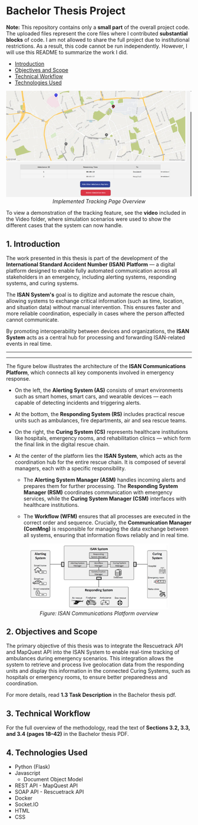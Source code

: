 # Bachelor Thesis Project

**Note:** This repository contains only a **small part** of the overall project code. The uploaded files represent the core files where I contributed **substantial blocks** of code. I am not allowed to share the full project due to institutional restrictions. As a result, this code cannot be run independently. However, I will use this README to summarize the work I did.

- [Introduction](#1-introduction)
- [Objectives and Scope](#2-objectives-and-scope)
- [Technical Workflow](#3-technical-workflow)
- [Technologies Used](#4-technologies-used)

<p align="center">
  <img src="Tracking_Page.PNG"><br>
  <em>Implemented Tracking Page Overview</em>
</p>

To view a demonstration of the tracking feature, see the **video** included in the Video folder, where simulation scenarios were used to show the different cases that the system can now handle.

## 1. Introduction

The work presented in this thesis is part of the development of the **International Standard Accident Number (ISAN) Platform** — a digital platform designed to enable fully automated communication across all stakeholders in an emergency, including alerting systems, responding systems, and curing systems.

The **ISAN System's** goal is to digitize and automate the rescue chain, allowing systems to exchange critical information (such as time, location, and situation data) without manual intervention. This ensures faster and more reliable coordination, especially in cases where the person affected cannot communicate.

By promoting interoperability between devices and organizations, the **ISAN System** acts as a central hub for processing and forwarding ISAN-related events in real time.

<hr>
<hr>

The figure below illustrates the architecture of the **ISAN Communications Platform**, which connects all key components involved in emergency response.

- On the left, the **Alerting System (AS)** consists of smart environments such as smart homes, smart cars, and wearable devices — each capable of detecting incidents and triggering alerts.

- At the bottom, the **Responding System (RS)** includes practical rescue units such as ambulances, fire departments, air and sea rescue teams.

- On the right, the **Curing System (CS)** represents healthcare institutions like hospitals, emergency rooms, and rehabilitation clinics — which form the final link in the digital rescue chain.

- At the center of the platform lies the **ISAN System**, which acts as the coordination hub for the entire rescue chain. It is composed of several managers, each with a specific responsibility.

  - The **Alerting System Manager (ASM)** handles incoming alerts and prepares them for further processing. The **Responding System Manager (RSM)** coordinates communication with emergency services, while the **Curing System Manager (CSM)** interfaces with healthcare institutions. 
  
  - The **Workflow  (WFM)** ensures that all processes are executed in the correct order and sequence. Crucially, the **Communication Manager (ComMng)** is responsible for managing the data exchange between all systems, ensuring that information flows reliably and in real time.

<p align="center">
  <img src="ISAN_Communications-Platform.PNG" alt="ISAN System" style="width:75%;"><br>
  <em>Figure: ISAN Communications Platform overview</em>
</p>

## 2. Objectives and Scope

The primary objective of this thesis was to integrate the Rescuetrack API and MapQuest API into the ISAN System to enable real-time tracking of ambulances during emergency scenarios. This integration allows the system to retrieve and process live geolocation data from the responding units and display this information in the connected Curing Systems, such as hospitals or emergency rooms, to ensure better preparedness and coordination.

For more details, read **1.3 Task Description** in the Bachelor thesis pdf.

## 3. Technical Workflow

<!--Placeholder-->

For the full overview of the methodology, read the text of **Sections 3.2, 3.3, and 3.4 (pages 18–42)** in the Bachelor thesis PDF.

## 4. Technologies Used

- Python (Flask)
- Javascript
    - Document Object Model
- REST API - MapQuest API
- SOAP API - Rescuetrack API
- Docker
- Socket.IO
- HTML
- CSS


